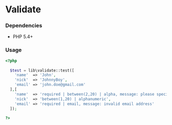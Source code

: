 Validate
========

### Dependencies

- PHP 5.4+

### Usage

```php
<?php
  
  $test = lib\validate::test([
    'name'  => 'John',
    'nick'  => 'JohnnyBoy',
    'email' => 'john.doe@gmail.com'
  ],[
    'name'  => 'required | between(2,20) | alpha, message: please specify a name',
    'nick'  => 'between(1,20) | alphanumeric',
    'email' => 'required | email, message: invalid email address'
  ]);
  
?>
```